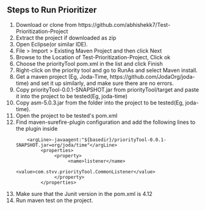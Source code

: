 <h2>Steps to Run Prioritizer</h2>
<ol>
<li>Download or clone from https://github.com/abhishekk7/Test-Prioritization-Project</li>
<li>Extract the project if downloaded as zip</li>
<li>Open Eclipse(or similar IDE).</li>
<li>File > Import > Existing Maven Project and then click Next</li>
<li>Browse to the Location of Test-Prioritization-Project, Click ok</li>
<li>Choose the priorityTool pom.xml in the list and click Finish</li>
<li>Right-click on the priority tool and go to RunAs and select Maven install.</li>
<li>Get a maven project (Eg, Joda-Time, https://github.com/JodaOrg/joda-time) and set it up similarly, and make sure there are no errors.</li>
<li>Copy priorityTool-0.0.1-SNAPSHOT.jar from priorityTool/target and paste it into the project to be tested(Eg, joda-time)</li>
<li>Copy asm-5.0.3.jar from the folder into the project to be tested(Eg, joda-time).</li>
<li>Open the project to be tested's pom.xml</li>
<li>Find maven-surefire-plugin configuration and add the following lines to the plugin inside 

        <argLine>-javaagent:"${basedir}/priorityTool-0.0.1-SNAPSHOT.jar=org/joda/time"</argLine>
             <properties>
                  <property>
                       <name>listener</name>
                       <value>com.stvv.priorityTool.CommonListener</value>
                  </property>
             </properties>
  </li>
<li>Make sure that the Junit version in the pom.xml is 4.12</li>
<li>Run maven test on the project.</li>  
</ol>
